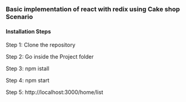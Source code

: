 ### Basic implementation of react with redix using Cake shop Scenario

#### Installation Steps

Step 1: Clone the repository

Step 2: Go inside the Project folder

Step 3: npm istall

Step 4: npm start

Step 5: http://localhost:3000/home/list
